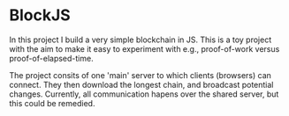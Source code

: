# BlockJS

In this project I build a very simple blockchain in JS.
This is a toy project with the aim to make it easy to experiment with e.g., proof-of-work versus proof-of-elapsed-time.

The project consits of one 'main' server to which clients (browsers) can connect. They then download the longest chain, and broadcast potential changes.
Currently, all communication hapens over the shared server, but this could be remedied.

